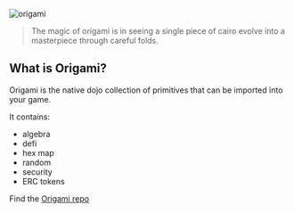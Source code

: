 ![origami](/origami.png)

> The magic of origami is in seeing a single piece of cairo evolve into a masterpiece through careful folds.

## What is Origami?

Origami is the native dojo collection of primitives that can be imported into your game.

It contains:

- algebra
- defi
- hex map
- random
- security
- ERC tokens

Find the [Origami repo](https://github.com/dojoengine/origami)
